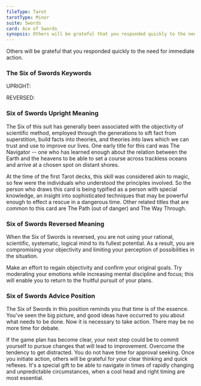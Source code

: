 ```yaml
---
fileType: Tarot
tarotType: Minor
suite: Swords
card: Ace of Swords
synopsis: Others will be grateful that you responded quickly to the need for immediate action.
---
```

Others will be grateful that you responded quickly to the need for immediate action.

### The Six of Swords Keywords

UPRIGHT: 

REVERSED: 

### Six of Swords Upright Meaning

The Six of this suit has generally been associated with the objectivity of scientific method, employed through the generations to sift fact from superstition, build facts into theories, and theories into laws which we can trust and use to improve our lives. One early title for this card was The Navigator -- one who has learned enough about the relation between the Earth and the heavens to be able to set a course across trackless oceans and arrive at a chosen spot on distant shores.

At the time of the first Tarot decks, this skill was considered akin to magic, so few were the individuals who understood the principles involved. So the person who draws this card is being typified as a person with special knowledge, an insight into sophisticated techniques that may be powerful enough to effect a rescue in a dangerous time. Other related titles that are common to this card are The Path (out of danger) and The Way Through.

### Six of Swords Reversed Meaning

When the Six of Swords is reversed, you are not using your rational, scientific, systematic, logical mind to its fullest potential. As a result, you are compromising your objectivity and limiting your perception of possibilities in the situation.

Make an effort to regain objectivity and confirm your original goals. Try moderating your emotions while increasing mental discipline and focus; this will enable you to return to the fruitful pursuit of your plans.

### Six of Swords Advice Position

The Six of Swords in this position reminds you that time is of the essence. You've seen the big picture, and good ideas have occurred to you about what needs to be done. Now it is necessary to take action. There may be no more time for debate.

If the game plan has become clear, your next step could be to commit yourself to pursue changes that will lead to improvement. Overcome the tendency to get distracted. You do not have time for approval seeking. Once you initiate action, others will be grateful for your clear thinking and quick reflexes. It's a special gift to be able to navigate in times of rapidly changing and unpredictable circumstances, when a cool head and right timing are most essential.
